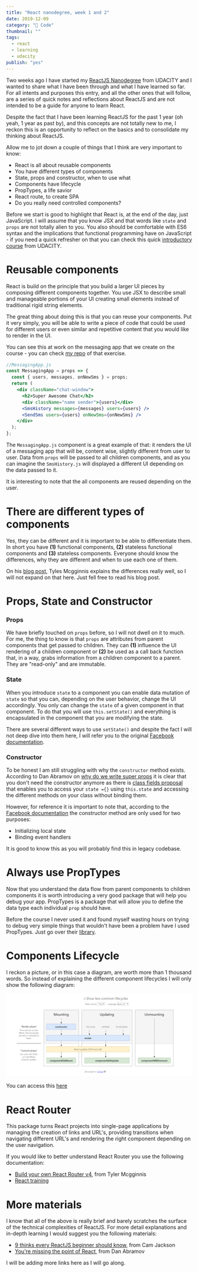 ```yaml
---
title: "React nanodegree, week 1 and 2"
date: 2019-12-09
category: "🔮 Code"
thumbnail: ""
tags:
  - react
  - learning
  - udacity
publish: "yes"
---
```


Two weeks ago I have started my [ReactJS Nanodegree](https://www.udacity.com/course/react-nanodegree--nd019) from UDACITY and I wanted to share what I have been through and what I have learned so far. For all intents and purposes this entry, and all the other ones that will follow, are a series of quick notes and reflections about ReactJS and are not intended to be a guide for anyone to learn React.

Despite the fact that I have been learning ReactJS for the past 1 year (oh yeah, 1 year as past by), and this concepts are not totally new to me, I reckon this is an opportunity to reflect on the basics and to consolidate my thinking about ReactJS.

Allow me to jot down a couple of things that I think are very important to know:

- React is all about reusable components
- You have different types of components
- State, props and constructor, when to use what
- Components have lifecycle
- PropTypes, a life savior
- React route, to create SPA
- Do you really need controlled components?

Before we start is good to highlight that React is, at the end of the day, just JavaScript. I will assume that you know JSX and that words like `state` and `props` are not totally alien to you. You also should be comfortable with ES6 syntax and the implications that functional programming have on JavaScript - if you need a quick refresher on that you can check this quick [introductory course](https://classroom.udacity.com/courses/ud356) from UDACITY.

# Reusable components

React is build on the principle that you build a larger UI pieces by composing different components together. You use JSX to describe small and manageable portions of your UI creating small elements instead of traditional rigid string elements.

The great thing about doing this is that you can reuse your components. Put it very simply, you will be able to write a piece of code that could be used for different users or even similar and repetitive content that you would like to render in the UI.

You can see this at work on the messaging app that we create on the course - you can check [my repo](https://github.com/tiagofsanchez/UdacityNanoDegree-W2-Ex2-AllTogether) of that exercise.

```jsx
//MessagingApp.js
const MessagingApp = props => {
  const { users, messages, onNewSms } = props;
  return (
    <div className="chat-window">
      <h2>Super Awesome Chat</h2>
      <div className="name sender">{users}</div>
      <SmsHistory messages={messages} users={users} />
      <SendSms users={users} onNewSms={onNewSms} />
    </div>
  );
};
```

The `MessagingApp.js` component is a great example of that: it renders the UI of a messaging app that will be, content wise, slightly different from user to user. Data from `props` will be passed to all children components, and as you can imagine the `SmsHistory.js` will displayed a different UI depending on the data passed to it.

It is interesting to note that the all components are reused depending on the user.

# There are different types of components

Yes, they can be different and it is important to be able to differentiate them. In short you have **(1)** functional components, **(2)** stateless functional components and **(3)** stateless components. Everyone should know the differences, why they are different and when to use each one of them.

On his [blog post](https://tylermcginnis.com/functional-components-vs-stateless-functional-components-vs-stateless-components/), Tyles Mcgginnis explains the differences really well, so I will not expand on that here. Just fell free to read his blog post.

# Props, State and Constructor

### Props

We have briefly touched on `props` before, so I will not dwell on it to much. For me, the thing to know is that `props` are attributes from parent components that get passed to children. They can **(1)** influence the UI rendering of a children component or **(2)** be used as a call back function that, in a way, grabs information from a children component to a parent. They are "read-only" and are immutable.

### State

When you introduce `state` to a component you can enable data mutation of `state` so that you can, depending on the user behavior, change the UI accordingly. You only can change the `state` of a given component in that component. To do that you will use `this.setState()` and everything is encapsulated in the component that you are modifying the state.

There are several different ways to use `setState()` and despite the fact I will not deep dive into them here, I will refer you to the original [Facebook documentation](https://reactjs.org/docs/state-and-lifecycle.html).

### Constructor

To be honest I am still struggling with why the `constructor` method exists. According to Dan Abramov on [why do we write super props](https://overreacted.io/why-do-we-write-super-props/) it is clear that you don't need the constructor anymore as there is [class fields proposal](https://github.com/tc39/proposal-class-fields) that enables you to access your `state ={}` using `this.state` and accessing the different methods on your class without binding them.

However, for reference it is important to note that, according to the [Facebook documentation](https://reactjs.org/docs/react-component.html#constructor) the constructor method are only used for two purposes:

- Initializing local state
- Binding event handlers

It is good to know this as you will probably find this in legacy codebase.

# Always use PropTypes

Now that you understand the data flow from parent components to children components it is worth introducing a very good package that will help you debug your app. PropTypes is a package that will allow you to define the data type each individual `prop` should have.

Before the course I never used it and found myself wasting hours on trying to debug very simple things that wouldn't have been a problem have I used PropTypes. Just go over their [library](https://www.npmjs.com/package/prop-types).

# Components Lifecycle

I reckon a picture, or in this case a diagram, are worth more than 1 thousand words. So instead of explaining the different component lifecycles I will only show the following diagram:

![diagram](../images/LifeCycle.png)

You can access this [here](http://projects.wojtekmaj.pl/react-lifecycle-methods-diagram/)

# React Router

This package turns React projects into single-page applications by managing the creation of links and URL's, providing transitions when navigating different URL's and rendering the right component depending on the user navigation.

If you would like to better understand React Router you use the following documentation:

- [Build your own React Router v4](https://tylermcginnis.com/build-your-own-react-router-v4/), from Tyler Mcgginnis
- [React training](https://reacttraining.com/)

# More materials

I know that all of the above is really brief and barely scratches the surface of the technical complexities of ReactJS. For more detail explanations and in-depth learning I would suggest you the following materials:

- [9 thinks every ReactJS beginner should know](https://camjackson.net/post/9-things-every-reactjs-beginner-should-know), from Cam Jackson
- [You're missing the point of React](https://medium.com/@dan_abramov/youre-missing-the-point-of-react-a20e34a51e1a), from Dan Abramov

I will be adding more links here as I will go along.
